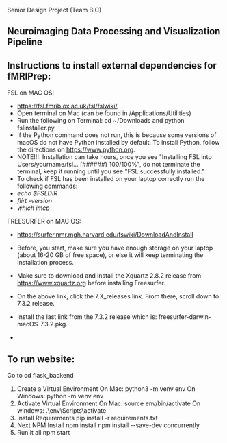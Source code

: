 Senior Design Project (Team BIC)
## Neuroimaging Data Processing and Visualization Pipeline


## Instructions to install external dependencies for fMRIPrep:
 FSL on MAC OS:
 * https://fsl.fmrib.ox.ac.uk/fsl/fslwiki/
 * Open terminal on Mac (can be found in /Applications/Utilities)
 * Run the following on Terminal: cd ~/Downloads and python fslinstaller.py
 * If the Python command does not run, this is because some versions of macOS do not have Python installed by default. To install Python, follow the directions on https://www.python.org.
 * NOTE!!!: Installation can take hours, once you see "Installing FSL into Users/yourname/fsl... [######} 100/100%", do not terminate the terminal, keep it running until you see "FSL successfully installed."
 * To check if FSL has been installed on your laptop correctly run the following commands:
 * *echo $FSLDIR*
 * *flirt -version*
 * *which imcp*


 FREESURFER on MAC OS:
 * https://surfer.nmr.mgh.harvard.edu/fswiki/DownloadAndInstall
 * Before, you start, make sure you have enough storage on your laptop (about 16-20 GB of free space), or else it will keep terminating the installation process.
 * Make sure to download and install the Xquartz 2.8.2 release from https://www.xquartz.org before installing Freesurfer.
 * On the above link, click the 7.X_releases link. From there, scroll down to 7.3.2 release.
 * Install the last link from the 7.3.2 release which is: freesurfer-darwin-macOS-7.3.2.pkg.

 * 
## To run website:
Go to cd flask_backend
1. Create a Virtual Environment
   On Mac:
   python3 -m venv env
   On Windows:
   python -m venv env
2. Activate Virtual Environment
   On Mac:
   source env/bin/activate
   On windows:
   .\env\Scripts\activate
3. Install Requirements
   pip install -r requirements.txt
4. Next NPM Install
   npm install
   npm install --save-dev concurrently
5. Run it all
   npm start
   

